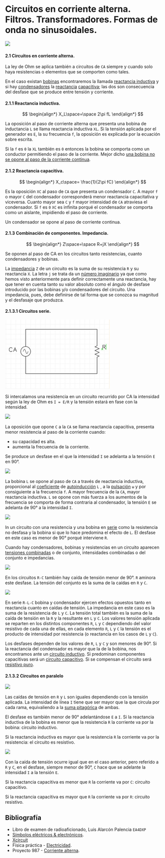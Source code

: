 # Circuitos en corriente alterna. Filtros. Transformadores. Formas de onda no sinusoidales.

![](https://github.com/redeltaglio/RNMnetwork/raw/master/Images/simbolos_resistencias.jpg)

#### 2.1 Circuitos en corriente alterna.

La ley de Ohm se aplica también a circuitos de `CA` siempre y cuando solo haya resistencias o elementos que se comporten como tales.

En el caso existan [bobinas](https://es.wikipedia.org/wiki/Inductor) encontraremos la llamada [reactancia inductiva](https://es.wikipedia.org/wiki/Reactancia_inductiva) y si hay [condensadores](https://es.wikipedia.org/wiki/Condensador_el%C3%A9ctrico) la [reactancia](https://es.wikipedia.org/wiki/Reactancia) [capacitiva](https://github.com/redeltaglio/RNMnetwork/raw/master/es.telecomlobby.com/radio_aficion/Documentos/9_t3s2_c5_html_contex_1.pdf); las dos son consecuencia del desfase que se produce entre tensión y corriente.

#### 2.1.1 Reactancia inductiva.

$$
\begin{align*}
X_L\space=\space 2\pi fL
\end{align*}
$$

La oposición al paso de corriente alterna que presenta una bobina de inductancia `L` se llama reactancia inductiva `XL`. Si la tensión aplicada por el generador es `E`, la su frecuencia `f`, la oposición es explicada por la ecuación sobre escrita. 

Si la `f` es `0` la `XL` también es `0` entonces la bobina se comporta como un conductor permitiendo el paso de la corriente. Mejor dicho <u>una bobina no se opone al paso de la corriente continua</u>.

#### 2.1.2 Reactancia capacitiva. 

$$
\begin{align*}
X_c\space= \frac{1}{2\pi fC}
\end{align*}
$$

Es la oposición `XC` al paso de `CA` que presenta un condensador `C`. A mayor `f` o mayor `C` del condensador corresponderá menor reactancia capacitativa y viceversa. Cuanto mayor sea `C` y `f` mayor intensidad de `CA` atraviesa el condensador. Si `f` es `0` `XC` es infinita porqué el condensador se comporta como un aislante, impidiendo el paso de corriente. 

Un condensador se opone al paso de corriente continua.

#### 2.1.3 Combinación de componentes. Impedancia. 

$$
\begin{align*}
Z\space=\space R+jX
\end{align*}
$$



Se oponen al paso de CA en los circuitos tanto resistencias, cuanto condensadores y bobinas.

La [impedancia](https://es.wikipedia.org/wiki/Impedancia) `Z` de un circuito es la suma de su resistencia `R` y su reactancia `X`. La letra `j` se trata da un [número imaginario](https://es.wikipedia.org/wiki/N%C3%BAmero_imaginario) ya que como hemos visto anteriormente para definir correctamente una reactancia, hay que tener en cuenta tanto su valor absoluto como el ángulo de desfase introducido por las bobinas y/o condensadores del circuito. Una impedancia, pues, debe definirse de tal forma que se conozca su magnitud y el desfasaje que produzca.

#### 2.1.3.1 Circuitos serie.

![](https://github.com/noplacenoaddress/RNMnetwork/raw/master/Images/circuito_resistencia.jpg)

Si intercalamos una resistencia en un circuito recurrido por CA la intensidad según la ley de Ohm es  `I = E/R` y la tensión estará en fase con la intensidad.

![](https://github.com/redeltaglio/RNMnetwork/raw/master/Images/circuito_condensador.jpg)

La oposición que opone `C` a la `CA` se llama reactancia capacitiva, presenta menor resistencia al paso de la corriente cuando:

- su capacidad es alta.
- aumenta la frecuencia de la corriente.

Se produce un desfase en el que la intensidad `I` se adelanta a la tensión `E` en 90°.

![](https://github.com/redeltaglio/RNMnetwork/raw/master/Images/circuito_bobina.jpg)

La bobina `L` se opone al paso de `CA` a través de reactancia inductiva, proporcional al [coeficiente](https://es.wikipedia.org/wiki/Coeficiente_(matem%C3%A1tica)) de [autoinducción](https://es.wikipedia.org/wiki/Autoinducci%C3%B3n) `L` , a la [pulsación](https://es.wikipedia.org/wiki/Velocidad_angular) `ω` y por consiguiente a la frecuencia `f`. A mayor frecuencia de la `CA`, mayor reactancia inductiva. `L` se opone con más fuerza a los aumentos de la frecuencia se comporta de forma contraria al condensador, la tensión `E` se adelanta de 90° a la intensidad `I`.

![](https://github.com/redeltaglio/RNMnetwork/raw/master/Images/circuito_resistencia_bobina_serie.jpg)

In un circuito con una resistencia y una bobina en [serie](https://es.wikipedia.org/wiki/Circuito_en_serie) como la resistencia no desfasa y la bobina si que lo hace predomina el efecto de `L`. El desfase en este caso es menor de 90° porqué interviene `R`.

Cuando hay condensadores, bobinas y resistencias en un circuito aparecen [tensiones combinadas](http://ingenieriaelectricafravedsa.blogspot.com/2014/11/tensiones-simples-y-compuestas.html) o de conjunto, intensidades combinadas o del conjunto e impedancias. 

![](https://github.com/redeltaglio/RNMnetwork/raw/master/Images/circuito_resistencia_condensador_serie.jpg)

En los circuitos `R-C` también hay caída de tensión menor de 90°. `R` aminora este desfase. La tensión del conjunto es la suma de la caídas en `R` y `C`.

![](https://github.com/redeltaglio/RNMnetwork/raw/master/Images/circuito_resistencia_bobina_condensador_serie.jpg)

En serie `R-L-C` bobina y condensador ejercen efectos opuestos tanto en reactancia cuanto en caídas de tensión. La impedancia en este caso es la suma de la resistencia de `L` y `C`. La tensión total también es la suma de la caída de tensión en la `R` y la resultante en `L` y `C`. Los valores tensión aplicada se reparten en los distintos componentes `R`, `L` y `C` dependiendo del valor resistivo de cada una de ellas, en cada elemento `R`, `L` y `C` la tensión es el producto de intensidad por resistencia (o reactancia en los casos de `L` y `C`).

Los desfases dependen de los valores de `R`, `L` y `C` y son menores de 90°. Si la reactancia del condensador es mayor que la de la bobina, nos encontramos ante un [circuito inductivo](https://www.fisicapractica.com/inductivos-alterna.php). Si predominan componentes capacitivas será un [circuito capacitivo](https://www.fisicapractica.com/capacitivos-alterna.php). Si se compensan el circuito será [resistivo puro](http://www.proyecto987.es/corriente_alterna_6.html#Circuito_resistivo_puro).

#### 2.1.3.2 Circuitos en paralelo

![](https://github.com/redeltaglio/RNMnetwork/raw/master/Images/circuito_resistencia_bobina_paralelo.jpg)

Las caídas de tensión en `R` y `L` son iguales dependiendo con la tensión aplicada. La intensidad de línea `I` tiene que ser mayor que la que circula por cada rama, equivaliendo a la [suma pitagórica](https://es.wikipedia.org/wiki/Teorema_de_Pit%C3%A1goras) de ambas.

El desfase es también menor de 90° adelantándose `E` a `I`. Si la reactancia inductiva de la bobina es menor que la resistencia `R` la corriente va por la bobina: circuito inductivo.

Si la reactancia inductiva es mayor que la resistencia `R` la corriente va por la resistencia: el circuito es resistivo.

![](https://github.com/redeltaglio/RNMnetwork/raw/master/Images/circuito_resistencia_condesador_paralelo.jpg)

Con la caída de tensión ocurre igual que en el caso anterior, pero referido a `R` y `C`, en el desfase, siempre menor de 90°, `C` hace que se adelante la intensidad `I` a la tensión `E`. 

Si la reactancia capacitiva es menor que `R` la corriente va por `C`: circuito capacitivo.

Si la reactancia capacitiva es mayor que `R` la corriente va por `R`: circuito resistivo.



## Bibliografía 

- Libro de examen de radioaficionado, Luis Alarcón Palencia `EA4DXP`
- [Símbolos eléctricos & electrónicos](https://www.simbologia-electronica.com/). 
- [Xcircuit](http://opencircuitdesign.com/xcircuit/)
- Física práctica - [Electricidad](https://www.fisicapractica.com/electricidad.php). 
- Proyecto 987 - [Corriente alterna](http://www.proyecto987.es/corriente_alterna_0.html).